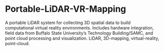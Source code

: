 # Portable-LiDAR-VR-Mapping
A portable LiDAR system for collecting 3D spatial data to build computational virtual reality environments. Includes hardware integration, field data from Buffalo State University’s Technology Building/SAMC, and point cloud processing and visualization.  LiDAR, 3D-mapping, virtual-reality, point-cloud.

